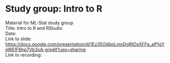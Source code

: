 # Study group: Intro to R
Material for ML-Stat study group  
Title: Intro to R and RStudio  
Date:  
Link to slide: https://docs.google.com/presentation/d/1Ez35OdbpLmnDgRtDsXFFg_eP1gYeWEIF6hp7Vb3oA-g/edit?usp=sharing   
Link to recording:  
